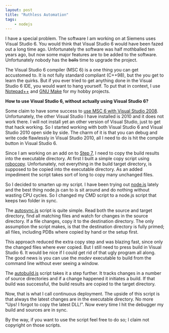 ```yaml
---
layout: post
title: "Ruthless Automation"
tags:
    - nodejs
---
```

I have a special problem. The software I am working on at Siemens uses 
Visual Studio 6. You would think that Visual Studio 6 would have been fazed
out a long time ago. Unfortunately the software was half mothballed ten years ago,
but now some major features are to be added to the software. Unfortunately 
nobody has the <del>balls</del> time to upgrade the project.

The Visual Studio 6 compiler (MSC 6) is a one thing you can get accustomed to. It
is not fully standard compliant (C++98), but the you get to learn the quirks. 
But if you ever tried to get anything done in the Visual Studio 6 IDE, you
would want to hang yourself. To put that in context, I use [Notepad++] and 
[GNU Make] for my hobby projects.

**How to use Visual Studio 6, without actually using Visual Studio 6?**

<!--more-->

Some claim to have some success to [use MSC 6 with Visual Studio 2008][1]. 
Unfortunately, the other Visual Studio I have installed is 2010 and it does not 
work there. I will not install yet an other version of Visual Studio, just to 
get that hack working. So I started working with both Visual Studio 6 and 
Visual Studio 2010 open side by side. The charm of it is that you can debug 
and write code flawlessly in Visual Studio 2010, all I need to do is hit
the compile button in Visual Studio 6. 

Since I am working on an add on to [Step 7], I need to copy the build results
into the executable directory. At first I built a simple copy script using 
[robocopy]. Unfortunately, not everything in the build target directory, 
is supposed to be copied into the executable directory. As an added impediment 
the script takes sort of long to copy many unchanged files.

So I decided to smarten up my script. I have been trying out [node.js] lately 
and the best thing node.js can to is sit around and do nothing without wasting 
CPU cycles. So I changed my CMD script to a node.js script that keeps two
folder in sync.

The [autosync.js] script is quite simple. Read both the source and target 
directory, find all matching files and watch for changes in the source directory.
If a file changes, copy it to the destination directory. The only assumption 
the script makes, is that the destination directory is fully primed; all files,
including PDBs where copied by hand or the setup first.

This approach reduced the extra copy step and was blazing fast, since only the 
changed files where ever copied. But I still need to press build in 
Visual Studio 6. It would be nice if I could get rid of that ugly program all
along. The good news is you can use the *msdev* executable to build from the 
command line without ever seeing a window. 

The [autobuild.js] script takes it a step further. It tracks changes in a number
of source directories and if a change happened it initiates a build. If that
build was successful, the build results are copied to the target directory. 

Now, that is what I call continuous deployment. The upside of this script is
that always the latest changes are in the executable directory. No more 
"Ups! I forgot to copy the latest DLL!". Now every time I hit the 
debugger my build and sources are in sync.

By the way, if you want to use the script feel free to do so; I claim not 
copyright on those scripts.

[Notepad++]: http://notepad-plus-plus.org/
[GNU Make]: http://www.gnu.org/software/make/
[1]: http://resnikb.wordpress.com/2009/10/28/using-visual-studio-2008-with-visual-c-6-0-compiler/
[node.js]: http://nodejs.org/
[Step 7]: http://www.automation.siemens.com/mcms/simatic-controller-software/en/step7/pages/default.aspx
[robocopy]: http://en.wikipedia.org/wiki/Robocopy
[autosync.js]: https://gist.github.com/3713041
[autobuild.js]: https://gist.github.com/3741948
